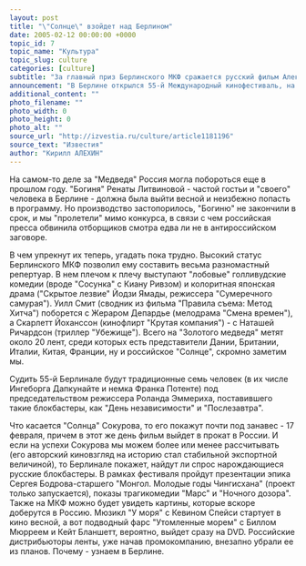 ```yaml
---
layout: post
title: "\"Солнце\" взойдет над Берлином"
date: 2005-02-12 00:00:00 +0000
topic_id: 7
topic_name: "Культура"
topic_slug: culture
categories: [culture]
subtitle: "За главный приз Берлинского МКФ сражается русский фильм Александра Сокурова"
announcement: "В Берлине открылся 55-й Международный кинофестиваль, на который российские зрители возлагают особые надежды. Впервые за пятилетку \"наш\" фильм не просто участвует в \"Панораме\" или конкурсе короткометражных картин - престижных, но все же второстепенных программах, а претендует на главный приз, \"Золотого медведя\"."
additional_content: ""
photo_filename: ""
photo_width: 0
photo_height: 0
photo_alt: ""
source_url: "http://izvestia.ru/culture/article1181196"
source_text: "Известия"
author: "Кирилл АЛЕХИН"
---
```

На самом-то деле за "Медведя" Россия могла побороться еще в прошлом году. "Богиня" Ренаты Литвиновой - частой гостьи и "своего" человека в Берлине - должна была выйти весной и неизбежно попасть в программу. Но производство застопорилось, "Богиню" не закончили в срок, и мы "пролетели" мимо конкурса, в связи с чем российская пресса обвинила отборщиков смотра едва ли не в антироссийском заговоре.

В чем упрекнут их теперь, угадать пока трудно. Высокий статус Берлинского МКФ позволил ему составить весьма разномастный репертуар. В нем плечом к плечу выступают "лобовые" голливудские комедии (вроде "Сосунка" с Киану Ривзом) и колоритная японская драма ("Скрытое лезвие" Йодзи Ямады, режиссера "Сумеречного самурая"). Уилл Смит (сводник из фильма "Правила съема: Метод Хитча") поборется с Жераром Депардье (мелодрама "Смена времен"), а Скарлетт Йоханссон (кинофлирт "Крутая компания") - с Наташей Ричардсон (триллер "Убежище"). Всего на "Золотого медведя" метят около 20 лент, среди которых есть представители Дании, Британии, Италии, Китая, Франции, ну и российское "Солнце", скромно заметим мы.

Судить 55-й Берлинале будут традиционные семь человек (в их числе Ингеборга Дапкунайте и немка Франка Потенте) под председательством режиссера Роланда Эммериха, поставившего такие блокбастеры, как "День независимости" и "Послезавтра".

Что касается "Солнца" Сокурова, то его покажут почти под занавес - 17 февраля, причем в этот же день фильм выйдет в прокат в России. И если на успехи Сокурова мы можем более или менее рассчитывать (его авторский киновзгляд на историю стал стабильной экспортной величиной), то Берлинале покажет, найдут ли спрос нарождающиеся русские блокбастеры. В рамках фестиваля пройдут презентации эпика Сергея Бодрова-старшего "Монгол. Молодые годы Чингисхана" (проект только запускается), показы трагикомедии "Марс" и "Ночного дозора". Также на МКФ можно будет увидеть картины, которые вскоре доберутся в Россию. Мюзикл "У моря" с Кевином Спейси стартует в кино весной, а вот подводный фарс "Утомленные морем" с Биллом Мюрреем и Кейт Бланшетт, вероятно, выйдет сразу на DVD. Российские дистрибьюторы ленты, уже начав промокомпанию, внезапно убрали ее из планов. Почему - узнаем в Берлине.
